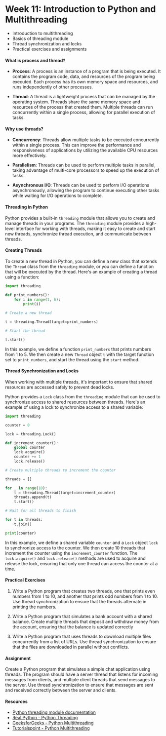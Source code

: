 # Week 11: Introduction to Python and Multithreading

- Introduction to multithreading
- Basics of threading module
- Thread synchronization and locks
- Practical exercises and assignments

#### What is process and thread?

- **Process**: A process is an instance of a program that is being executed. It contains the program code, data, and resources of the program being executed. Each process has its own memory space and resources, and runs independently of other processes.

- **Thread**: A thread is a lightweight process that can be managed by the operating system. Threads share the same memory space and resources of the process that created them. Multiple threads can run concurrently within a single process, allowing for parallel execution of tasks.

#### Why use threads?

- **Concurrency**: Threads allow multiple tasks to be executed concurrently within a single process. This can improve the performance and responsiveness of applications by utilizing the available CPU resources more effectively.

- **Parallelism**: Threads can be used to perform multiple tasks in parallel, taking advantage of multi-core processors to speed up the execution of tasks.

- **Asynchronous I/O**: Threads can be used to perform I/O operations asynchronously, allowing the program to continue executing other tasks while waiting for I/O operations to complete.

#### Threading in Python

Python provides a built-in `threading` module that allows you to create and manage threads in your programs. The `threading` module provides a high-level interface for working with threads, making it easy to create and start new threads, synchronize thread execution, and communicate between threads.

#### Creating Threads

To create a new thread in Python, you can define a new class that extends the `Thread` class from the `threading` module, or you can define a function that will be executed by the thread. Here's an example of creating a thread using a function:

```python
import threading

def print_numbers():
    for i in range(1, 6):
        print(i)

# Create a new thread

t = threading.Thread(target=print_numbers)

# Start the thread

t.start()
```

In this example, we define a function `print_numbers` that prints numbers from 1 to 5. We then create a new `Thread` object `t` with the target function set to `print_numbers`, and start the thread using the `start` method.

#### Thread Synchronization and Locks

When working with multiple threads, it's important to ensure that shared resources are accessed safely to prevent dead locks.

Python provides a `Lock` class from the `threading` module that can be used to synchronize access to shared resources between threads. Here's an example of using a lock to synchronize access to a shared variable:

```python
import threading

counter = 0

lock = threading.Lock()

def increment_counter():
    global counter
    lock.acquire()
    counter += 1
    lock.release()

# Create multiple threads to increment the counter

threads = []

for _ in range(10):
    t = threading.Thread(target=increment_counter)
    threads.append(t)
    t.start()

# Wait for all threads to finish

for t in threads:
    t.join()

print(counter)

```

In this example, we define a shared variable `counter` and a `Lock` object `lock` to synchronize access to the counter. We then create 10 threads that increment the counter using the `increment_counter` function. The `lock.acquire()` and `lock.release()` methods are used to acquire and release the lock, ensuring that only one thread can access the counter at a time.

#### Practical Exercises

1. Write a Python program that creates two threads, one that prints even numbers from 1 to 10, and another that prints odd numbers from 1 to 10. Use thread synchronization to ensure that the threads alternate in printing the numbers.

2. Write a Python program that simulates a bank account with a shared balance. Create multiple threads that deposit and withdraw money from the account, ensuring that the balance is updated correctly

3. Write a Python program that uses threads to download multiple files concurrently from a list of URLs. Use thread synchronization to ensure that the files are downloaded in parallel without conflicts.

#### Assignment

Create a Python program that simulates a simple chat application using threads. The program should have a server thread that listens for incoming messages from clients, and multiple client threads that send messages to the server. Use thread synchronization to ensure that messages are sent and received correctly between the server and clients.

#### Resources

- [Python threading module documentation](https://docs.python.org/3/library/threading.html)
- [Real Python - Python Threading](https://realpython.com/intro-to-python-threading/)
- [GeeksforGeeks - Python Multithreading](https://www.geeksforgeeks.org/multithreading-python-set-1/)
- [Tutorialspoint - Python Multithreading](https://www.tutorialspoint.com/python/python_multithreading.htm)
